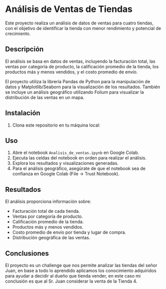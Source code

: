 # Análisis de Ventas de Tiendas

Este proyecto realiza un análisis de datos de ventas para cuatro tiendas, con el objetivo de identificar la tienda con menor rendimiento y potencial de crecimiento.

## Descripción

El análisis se basa en datos de ventas, incluyendo la facturación total, las ventas por categoría de producto, la calificación promedio de la tienda, los productos más y menos vendidos, y el costo promedio de envío. 

El proyecto utiliza la librería Pandas de Python para la manipulación de datos y Matplotlib/Seaborn para la visualización de los resultados. También se incluye un análisis geográfico utilizando Folium para visualizar la distribución de las ventas en un mapa.

## Instalación

1. Clona este repositorio en tu máquina local:

## Uso

1. Abre el notebook `Analisis_de_ventas.ipynb` en Google Colab.
2. Ejecuta las celdas del notebook en orden para realizar el análisis.
3. Explora los resultados y visualizaciones generadas.
4. Para el análisis geográfico, asegúrate de que el notebook sea de confianza en Google Colab (File -> Trust Notebook).

## Resultados

El análisis proporciona información sobre:

- Facturación total de cada tienda.
- Ventas por categoría de producto.
- Calificación promedio de la tienda.
- Productos más y menos vendidos.
- Costo promedio de envío por tienda y lugar de compra.
- Distribución geográfica de las ventas.

## Conclusiones

El proyecto es un challenge que nos permite analizar las tiendas del señor Juan, en base a todo lo aprendido aplicamos los conocimiento adquiridos para ayudar a decidir al dueño que tienda vender,
en este caso mi conclusión es que al Sr. Juan considerar la venta de la Tienda 4.
